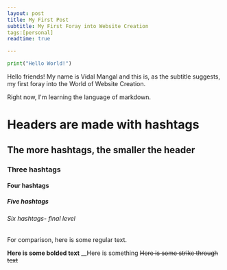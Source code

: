 ```yaml
---
layout: post
title: My First Post
subtitle: My First Foray into Website Creation
tags:[personal]
readtime: true

---
```


```python
print("Hello World!")
```
Hello friends! My name is Vidal Mangal and this is, as the subtitle suggests, my first foray into the
World of Website Creation.

Right now, I'm learning the language of markdown.

# Headers are made with hashtags
## The more hashtags, the smaller the header
### Three hashtags
#### Four hashtags
##### Five hashtags
###### Six hashtags- final level
For comparison, here is some regular text.

**Here is some bolded text**
__Here is something
~~Here is some strike through text~~
